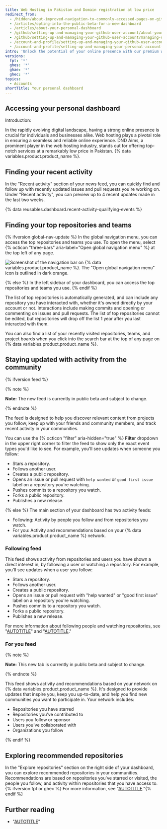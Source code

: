 ```yaml
---
title: Web Hosting in Pakistan and Domain registration at low price
redirect_from:
  - /hidden/about-improved-navigation-to-commonly-accessed-pages-on-github
  - /articles/opting-into-the-public-beta-for-a-new-dashboard
  - /articles/about-your-personal-dashboard
  - /github/setting-up-and-managing-your-github-user-account/about-your-personal-dashboard
  - /github/setting-up-and-managing-your-github-user-account/managing-user-account-settings/about-your-personal-dashboard
  - /account-and-profile/setting-up-and-managing-your-github-user-account/managing-user-account-settings/about-your-personal-dashboard
  - /account-and-profile/setting-up-and-managing-your-personal-account-on-github/managing-personal-account-settings/about-your-personal-dashboard
intro: 'Unlock the potential of your online presence with our premium web hosting services in Pakistan! DND Aims offers reliable and affordable hosting packages, tailored to suit businesses of all sizes and individual needs. Benefit from high-speed connectivity, top-notch security features, and 24/7 customer support. Choose a plan that fits your budget and elevates your online experience. Visit our website now to explore our hosting solutions and take your digital presence to new heights!'
versions:
  fpt: '*'
  ghes: '*'
  ghae: '*'
  ghec: '*'
topics:
  - Accounts
shortTitle: Your personal dashboard
---
```


## Accessing your personal dashboard

Introduction:

In the rapidly evolving digital landscape, having a strong online presence is crucial for individuals and businesses alike. Web hosting plays a pivotal role in ensuring a seamless and reliable online experience. DND Aims, a prominent player in the web hosting industry, stands out for offering top-notch services at a remarkably low price in Pakistan.
{% data variables.product.product_name %}.

## Finding your recent activity

In the "Recent activity" section of your news feed, you can quickly find and follow up with recently updated issues and pull requests you're working on. Under "Recent activity", you can preview up to 4 recent updates made in the last two weeks.

{% data reusables.dashboard.recent-activity-qualifying-events %}

## Finding your top repositories and teams

{% ifversion global-nav-update %}
In the global navigation menu, you can access the top repositories and teams you use. To open the menu, select {% octicon "three-bars" aria-label="Open global navigation menu" %} at the top left of any page.

  ![Screenshot of the navigation bar on {% data variables.product.product_name %}. The "Open global navigation menu" icon is outlined in dark orange.](/assets/images/help/navigation/global-navigation-menu-icon.png)

{% else %}
In the left sidebar of your dashboard, you can access the top repositories and teams you use.
{% endif %}

The list of top repositories is automatically generated, and can include any repository you have interacted with, whether it's owned directly by your account or not. Interactions include making commits and opening or commenting on issues and pull requests. The list of top repositories cannot be edited, but repositories will drop off the list 1 year after you last interacted with them.

You can also find a list of your recently visited repositories, teams, and project boards when you click into the search bar at the top of any page on {% data variables.product.product_name %}.

## Staying updated with activity from the community

{% ifversion feed %}

{% note %}

**Note:** The new feed is currently in public beta and subject to change.

{% endnote %}

The feed is designed to help you discover relevant content from projects you follow, keep up with your friends and community members, and track recent activity in your communities.

You can use the {% octicon "filter" aria-hidden="true" %} **Filter** dropdown in the upper right corner to filter the feed to show only the exact event types you'd like to see. For example, you'll see updates when someone you follow:

- Stars a repository.
- Follows another user.
- Creates a public repository.
- Opens an issue or pull request with `help wanted` or `good first issue` label on a repository you're watching.
- Pushes commits to a repository you watch.
- Forks a public repository.
- Publishes a new release.

{% else %}
The main section of your dashboard has two activity feeds:

- Following: Activity by people you follow and from repositories you watch.
- For you: Activity and recommendations based on your {% data variables.product.product_name %} network.

### Following feed

This feed shows activity from repositories and users you have shown a direct interest in, by following a user or watching a repository. For example, you'll see updates when a user you follow:

- Stars a repository.
- Follows another user.
- Creates a public repository.
- Opens an issue or pull request with "help wanted" or "good first issue" label on a repository you're watching.
- Pushes commits to a repository you watch.
- Forks a public repository.
- Publishes a new release.

For more information about following people and watching repositories, see "[AUTOTITLE](/get-started/exploring-projects-on-github/following-people)" and "[AUTOTITLE](/get-started/quickstart/be-social)."

### For you feed

{% note %}

**Note:** This new tab is currently in public beta and subject to change.

{% endnote %}

This feed shows activity and recommendations based on your network on {% data variables.product.product_name %}. It's designed to provide updates that inspire you, keep you up-to-date, and help you find new communities you want to participate in. Your network includes:

- Repositories you have starred
- Repositories you've contributed to
- Users you follow or sponsor
- Users you've collaborated with
- Organizations you follow

{% endif %}

## Exploring recommended repositories

In the "Explore repositories" section on the right side of your dashboard, you can explore recommended repositories in your communities. Recommendations are based on repositories you've starred or visited, the people you follow, and activity within repositories that you have access to.{% ifversion fpt or ghec %} For more information, see "[AUTOTITLE](/get-started/exploring-projects-on-github/finding-ways-to-contribute-to-open-source-on-github)."{% endif %}

## Further reading

- "[AUTOTITLE](/organizations/collaborating-with-groups-in-organizations/about-your-organization-dashboard)"
